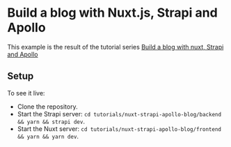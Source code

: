 # Build a blog with Nuxt.js, Strapi and Apollo

This example is the result of the tutorial series [Build a blog with nuxt, Strapi and Apollo
](https://strapi.io/blog/build-a-blog-using-nuxt-strapi-and-apollo/)

## Setup

To see it live:

- Clone the repository.
- Start the Strapi server: `cd tutorials/nuxt-strapi-apollo-blog/backend && yarn && strapi dev`.
- Start the Nuxt server: `cd tutorials/nuxt-strapi-apollo-blog/frontend && yarn && yarn dev`.
